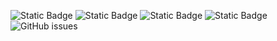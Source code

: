 ![Static Badge](https://img.shields.io/badge/blacklists-60-000000) ![Static Badge](https://img.shields.io/badge/blacklisted-3130316-cc0000) ![Static Badge](https://img.shields.io/badge/whitelisted-2244-00CC00) ![Static Badge](https://img.shields.io/badge/streaming_blacklist-28107-000000) ![GitHub issues](https://img.shields.io/github/issues/fabriziosalmi/blacklists)
